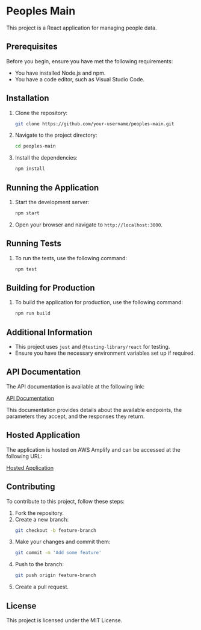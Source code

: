 # Peoples Main

This project is a React application for managing people data.

## Prerequisites

Before you begin, ensure you have met the following requirements:
- You have installed Node.js and npm.
- You have a code editor, such as Visual Studio Code.

## Installation

1. Clone the repository:
   ```sh
   git clone https://github.com/your-username/peoples-main.git
   ```
2. Navigate to the project directory:
   ```sh
   cd peoples-main
   ```
3. Install the dependencies:
   ```sh
   npm install
   ```

## Running the Application

1. Start the development server:
   ```sh
   npm start
   ```
2. Open your browser and navigate to `http://localhost:3000`.

## Running Tests

1. To run the tests, use the following command:
   ```sh
   npm test
   ```

## Building for Production

1. To build the application for production, use the following command:
   ```sh
   npm run build
   ```

## Additional Information

- This project uses `jest` and `@testing-library/react` for testing.
- Ensure you have the necessary environment variables set up if required.

## API Documentation

The API documentation is available at the following link:

[API Documentation](https://l63s7f9e3a.execute-api.us-east-2.amazonaws.com/peoples/docs)

This documentation provides details about the available endpoints, the parameters they accept, and the responses they return.

## Hosted Application

The application is hosted on AWS Amplify and can be accessed at the following URL:

[Hosted Application](https://main.d1x6j52oufg04j.amplifyapp.com/)

## Contributing

To contribute to this project, follow these steps:

1. Fork the repository.
2. Create a new branch:
   ```sh
   git checkout -b feature-branch
   ```
3. Make your changes and commit them:
   ```sh
   git commit -m 'Add some feature'
   ```
4. Push to the branch:
   ```sh
   git push origin feature-branch
   ```
5. Create a pull request.

## License

This project is licensed under the MIT License.
